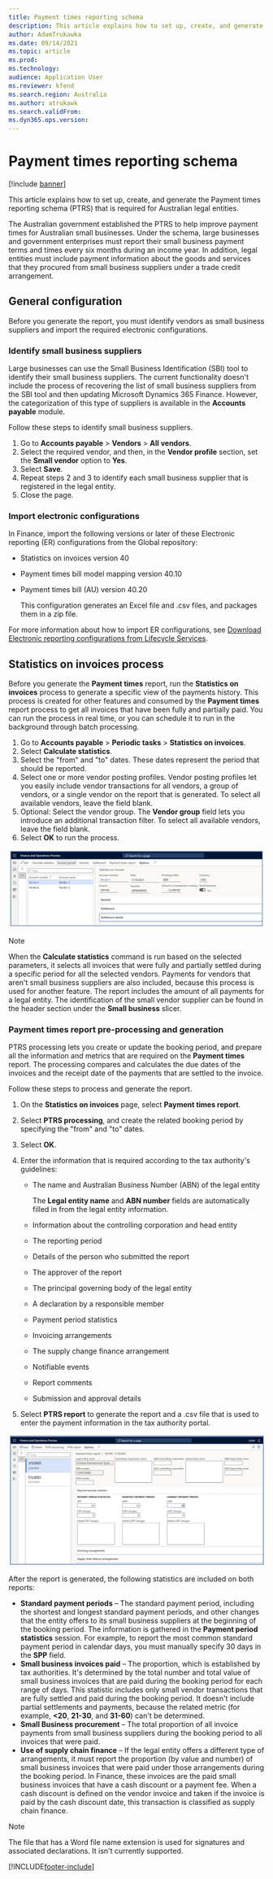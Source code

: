 ```yaml
---
title: Payment times reporting schema
description: This article explains how to set up, create, and generate the Payment times reporting schema for Australia.
author: AdamTrukawka
ms.date: 09/14/2021
ms.topic: article
ms.prod: 
ms.technology: 
audience: Application User
ms.reviewer: kfend
ms.search.region: Australia
ms.author: atrukawk
ms.search.validFrom: 
ms.dyn365.ops.version: 
---
```


# Payment times reporting schema

[!include [banner](../includes/banner.md)]

This article explains how to set up, create, and generate the Payment times reporting schema (PTRS) that is required for Australian legal entities.

The Australian government established the PTRS to help improve payment times for Australian small businesses. Under the schema, large businesses and government enterprises must report their small business payment terms and times every six months during an income year. In addition, legal entities must include payment information about the goods and services that they procured from small business suppliers under a trade credit arrangement.

## General configuration

Before you generate the report, you must identify vendors as small business suppliers and import the required electronic configurations.

### Identify small business suppliers

Large businesses can use the Small Business Identification (SBI) tool to identify their small business suppliers. The current functionality doesn't include the process of recovering the list of small business suppliers from the SBI tool and then updating Microsoft Dynamics 365 Finance. However, the categorization of this type of suppliers is available in the **Accounts payable** module.

Follow these steps to identify small business suppliers.

1. Go to **Accounts payable** \> **Vendors** \> **All vendors**.
2. Select the required vendor, and then, in the **Vendor profile** section, set the **Small vendor** option to **Yes**.
3. Select **Save**.
4. Repeat steps 2 and 3 to identify each small business supplier that is registered in the legal entity.
5. Close the page.

### Import electronic configurations

In Finance, import the following versions or later of these Electronic reporting (ER) configurations from the Global repository:

- Statistics on invoices version 40
- Payment times bill model mapping version 40.10
- Payment times bill (AU) version 40.20

    This configuration generates an Excel file and .csv files, and packages them in a zip file.

For more information about how to import ER configurations, see [Download Electronic reporting configurations from Lifecycle Services](../../fin-ops-core/dev-itpro/analytics/download-electronic-reporting-configuration-lcs.md).

## Statistics on invoices process

Before you generate the **Payment times** report, run the **Statistics on invoices** process to generate a specific view of the payments history. This process is created for other features and consumed by the **Payment times** report process to get all invoices that have been fully and partially paid. You can run the process in real time, or you can schedule it to run in the background through batch processing.

1. Go to **Accounts payable** \> **Periodic tasks** \> **Statistics on invoices**.
2. Select **Calculate statistics**.
3. Select the "from" and "to" dates. These dates represent the period that should be reported.
4. Select one or more vendor posting profiles. Vendor posting profiles let you easily include vendor transactions for all vendors, a group of vendors, or a single vendor on the report that is generated. To select all available vendors, leave the field blank.
5. Optional: Select the vendor group. The **Vendor group** field lets you introduce an additional transaction filter. To select all available vendors, leave the field blank.
6. Select **OK** to run the process.

![Statistics on invoices page](media/apac-aus-payment-times-reporting-01.JPG)

> [!NOTE]
> When the **Calculate statistics** command is run based on the selected parameters, it selects all invoices that were fully and partially settled during a specific period for all the selected vendors. Payments for vendors that aren't small business suppliers are also included, because this process is used for another feature. The report includes the amount of all payments for a legal entity. The identification of the small vendor supplier can be found in the header section under the **Small business** slicer.

### Payment times report pre-processing and generation

PTRS processing lets you create or update the booking period, and prepare all the information and metrics that are required on the **Payment times** report. The processing compares and calculates the due dates of the invoices and the receipt date of the payments that are settled to the invoice.

Follow these steps to process and generate the report.

1. On the **Statistics on invoices** page, select **Payment times report**.
2. Select **PTRS processing**, and create the related booking period by specifying the "from" and "to" dates.
3. Select **OK**.
4. Enter the information that is required according to the tax authority's guidelines:

    - The name and Australian Business Number (ABN) of the legal entity

        The **Legal entity name** and **ABN number** fields are automatically filled in from the legal entity information.

    - Information about the controlling corporation and head entity
    - The reporting period
    - Details of the person who submitted the report
    - The approver of the report
    - The principal governing body of the legal entity
    - A declaration by a responsible member
    - Payment period statistics
    - Invoicing arrangements
    - The supply change finance arrangement
    - Notifiable events
    - Report comments
    - Submission and approval details

5. Select **PTRS report** to generate the report and a .csv file that is used to enter the payment information in the tax authority portal.

![Payment times report page](media/apac-aus-payment-times-reporting-02.JPG)

After the report is generated, the following statistics are included on both reports:

- **Standard payment periods** – The standard payment period, including the shortest and longest standard payment periods, and other changes that the entity offers to its small business suppliers at the beginning of the booking period. The information is gathered in the **Payment period statistics** session. For example, to report the most common standard payment period in calendar days, you must manually specify 30 days in the **SPP** field.
- **Small business invoices paid** – The proportion, which is established by tax authorities. It's determined by the total number and total value of small business invoices that are paid during the booking period for each range of days. This statistic includes only small vendor transactions that are fully settled and paid during the booking period. It doesn't include partial settlements and payments, because the related metric (for example, **<20**, **21-30**, and **31-60**) can't be determined.
- **Small Business procurement** – The total proportion of all invoice payments from small business suppliers during the booking period to all invoices that were paid.
- **Use of supply chain finance** – If the legal entity offers a different type of arrangements, it must report the proportion (by value and number) of small business invoices that were paid under those arrangements during the booking period. In Finance, these invoices are the paid small business invoices that have a cash discount or a payment fee. When a cash discount is defined on the vendor invoice and taken if the invoice is paid by the cash discount date, this transaction is classified as supply chain finance.
		
> [!NOTE]
> The file that has a Word file name extension is used for signatures and associated declarations. It isn't currently supported.

[!INCLUDE[footer-include](../../includes/footer-banner.md)]
